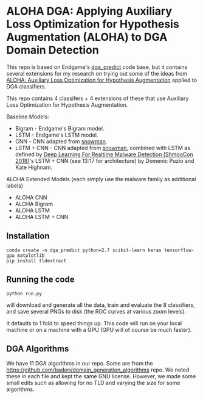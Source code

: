 # ALOHA DGA: Applying Auxiliary Loss Optimization for Hypothesis Augmentation (ALOHA) to DGA Domain Detection

This repo is based on Endgame's [dga_predict](https://github.com/endgameinc/dga_predict) code base, but it contains several extensions for my research on trying out some of the ideas from [ALOHA: Auxiliary Loss Optimization for Hypothesis Augmentation](https://arxiv.org/pdf/1903.05700.pdf) applied to DGA classifiers.

This repo contains 4 classifers + 4 extensions of these that use Auxiliary Loss Optimization for Hypothesis Augmentation.

Baseline Models:
* Bigram - Endgame's Bigram model.
* LSTM - Endgame's LSTM model.
* CNN - CNN adapted from [snowman](https://github.com/keeganhines/snowman).
* LSTM + CNN - CNN adapted from [snowman](https://github.com/keeganhines/snowman), combined with LSTM as defined by [Deep Learning For Realtime Malware Detection (ShmooCon 2018)](https://www.youtube.com/watch?v=99hniQYB6VM)'s LSTM + CNN (see 13:17 for architecture) by Domenic Puzio and Kate Highnam.

ALOHA Extended Models (each simply use the malware family as additional labels)
* ALOHA CNN
* ALOHA Bigram
* ALOHA LSTM
* ALOHA LSTM + CNN

## Installation

```
conda create -n dga_predict python=2.7 scikit-learn keras tensorflow-gpu matplotlib
pip install tldextract
```

## Running the code

```
python run.py
```

will download and generate all the data, train and evaluate the 8 classifiers, and save several PNGs to disk (the ROC curves at various zoom levels).

It defaults to 1 fold to speed things up.  This code will run on your local machine or on a machine with a GPU (GPU will of course
be much faster).

## DGA Algorithms

We have 11 DGA algorithms in our repo.  Some are from the https://github.com/baderj/domain_generation_algorithms
repo.  We noted these in each file and kept the same GNU license.  However, we made some small edits
such as allowing for no TLD and varying the size for some algorithms.

